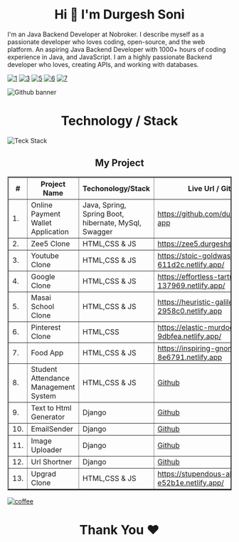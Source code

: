 <h1 align="center"> Hi 👋 I'm Durgesh Soni</h1>

I'm an Java Backend Developer at Nobroker. I describe myself as a passionate developer who loves coding, open-source, and the web platform.
An aspiring Java Backend Developer with 1000+ hours of coding experience in Java, and JavaScript. I am a highly passionate Backend developer who loves, creating APIs, and working with databases.

[![1](https://user-images.githubusercontent.com/81063456/160662567-0d63ae41-286e-40a0-9d46-ce3f4b754146.png)](https://www.facebook.com/durgeshsoniblogger)
[![3](https://user-images.githubusercontent.com/81063456/160662362-bee2e57d-d47e-4f2d-b481-72b9aced24a5.png)](https://www.instagram.com/durgeshsoni08)
[![5](https://user-images.githubusercontent.com/81063456/160662370-d101e131-faf3-4716-8a24-7b2fa5d58284.png)](https://twitter.com/durgeshsoni08)
[![6](https://user-images.githubusercontent.com/81063456/160662372-9c743885-ddc8-4dda-9f49-01250900b8f6.png)](https://www.linkedin.com/in/durgeshsoni08/)
[![7](https://user-images.githubusercontent.com/81063456/160662378-2fd26f8c-0fa6-44b0-9afc-6c1c71a3bc9b.png)](mailto:hello@durgeshsoni.com)



<!-- ![durgeshsoni(1)](https://user-images.githubusercontent.com/81063456/160451605-6f30038e-683e-4e95-81d9-1f28c3a4d65a.png) -->
![Github banner](https://user-images.githubusercontent.com/81063456/169705234-2c4d4e60-25de-493d-a5a0-de05512e4633.png)

<h1 align="center"> Technology / Stack</h1>

<!-- ![Languages   Tools](https://user-images.githubusercontent.com/81063456/160660787-f18d9a0d-cb92-4852-ac43-3247e5fd2a11.png) -->
![Teck Stack](https://user-images.githubusercontent.com/81063456/169705256-ad8945ba-0b55-4c23-aad9-822dd97e3d4b.png)

<h2 align="center"> My Project </h2>
<table align="center" border="2">
   <thead>
        <tr>
            <th>#</th>
            <th>Project Name</th>
            <th>Techonology/Stack</th>
            <th>Live Url / Github Link</th>
        </tr>
    </thead>
      <tbody>
       <tr>
            <td>1.</td>
            <td>Online Payment Wallet Application</td>
            <td>Java, Spring, Spring Boot, hibernate, MySql, Swagger</td>
            <td><a href="https://github.com/durgeshsoni/Wallet-app" target="_blank">https://github.com/durgeshsoni/Wallet-app</a></td>
        </tr>
         <tr>
            <td>2.</td>
            <td>Zee5 Clone</td>
            <td>HTML,CSS & JS</td>
            <td><a href="https://zee5.durgeshsoni.com" target="_blank">https://zee5.durgeshsoni.com</a></td>
        </tr>
        <tr>
            <td>3.</td>
            <td>Youtube Clone</td>
            <td>HTML,CSS & JS</td>
            <td><a href="https://stoic-goldwasser-611d2c.netlify.app/" target="_blank">https://stoic-goldwasser-611d2c.netlify.app/</a></td>
        </tr>
           <tr>
            <td>4.</td>
            <td>Google Clone</td>
            <td>HTML,CSS & JS</td>
            <td><a href="https://effortless-tartufo-137969.netlify.app/"  target="_blank">https://effortless-tartufo-137969.netlify.app/</a></td>
        </tr> 
         <tr>
            <td>5.</td>
            <td>Masai School Clone</td>
            <td>HTML,CSS & JS</td>
            <td><a href="https://heuristic-galileo-2958c0.netlify.app"  target="_blank">https://heuristic-galileo-2958c0.netlify.app</a></td>
        </tr>
         <tr>
            <td>6.</td>
            <td>Pinterest Clone</td>
            <td>HTML,CSS </td>
            <td><a href="https://elastic-murdock-9dbfea.netlify.app/"  target="_blank">https://elastic-murdock-9dbfea.netlify.app/</a></td>
        </tr>
        <tr>
            <td>7.</td>
            <td>Food App</td>
            <td>HTML,CSS & JS</td>
            <td><a href="https://inspiring-gnome-8e6791.netlify.app"  target="_blank">https://inspiring-gnome-8e6791.netlify.app</a></td>
        </tr>
        <tr>
        <td>8.</td>
        <td>Student Attendance Management System</td>
            <td>HTML,CSS & JS</td>
            <td><a href="https://github.com/durgeshsoni/Student-Attendance-Management-System"  target="_blank">Github</a></td>
        </tr>
        <tr>
            <td>9.</td>
            <td>Text to Html Generator</td>
            <td>Django</td>
            <td><a href="https://github.com/durgeshsoni/Text-to-Html-Generator"  target="_blank">Github</a></td>
        </tr>
        <tr>
            <td>10.</td>
            <td>EmailSender</td>
            <td>Django</td>
            <td><a href="https://github.com/durgeshsoni/EmailSender"  target="_blank">Github</a></td>
        </tr>
        <tr>
            <td>11.</td>
            <td>Image Uploader</td>
            <td>Django</td>
            <td><a href="https://github.com/durgeshsoni/ImageUploader"  target="_blank">Github</a></td>
        </tr>
        <tr>
            <td>12.</td>
            <td>Url Shortner</td>
            <td>Django</td>
            <td><a href="https://github.com/durgeshsoni/UrlShortner"  target="_blank">Github</a></td>
       </tr>
          <tr>
            <td>13.</td>
            <td>Upgrad Clone</td>
            <td>HTML,CSS & JS</td>
            <td><a href="https://stupendous-alfajores-e52b1e.netlify.app"  target="_blank">https://stupendous-alfajores-e52b1e.netlify.app/</a></td>
       </tr>
    </tbody>  

</table>


[![coffee](https://user-images.githubusercontent.com/81063456/160665169-7d4ae351-ed39-4216-a071-d95232e8d88a.svg)](https://www.buymeacoffee.com/durgeshsoni)


<h1 align="center"> Thank You ❤</h1>
